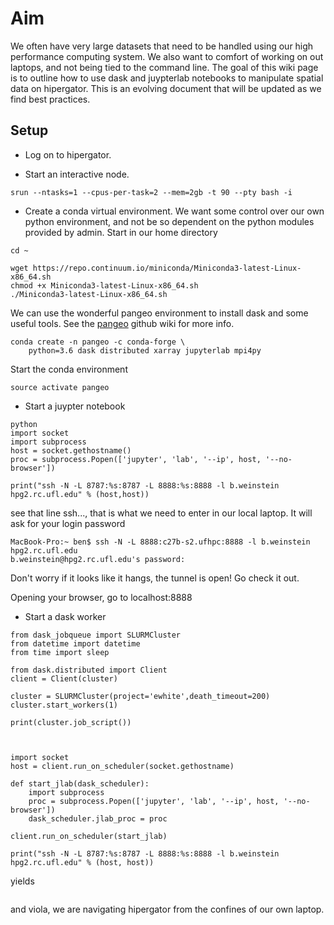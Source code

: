 
# Aim
We often have very large datasets that need to be handled using our high performance computing system. We also want to comfort of working on out laptops, and not being tied to the command line. The goal of this wiki page is to outline how to use dask and juypterlab notebooks to manipulate spatial data on hipergator. This is an evolving document that will be updated as we find best practices.
 
## Setup

* Log on to hipergator.

* Start an interactive node.

```
srun --ntasks=1 --cpus-per-task=2 --mem=2gb -t 90 --pty bash -i
```

* Create a conda virtual environment. We want some control over our own python environment, and not be so dependent on the python modules provided by admin. Start in our home directory

```
cd ~

wget https://repo.continuum.io/miniconda/Miniconda3-latest-Linux-x86_64.sh
chmod +x Miniconda3-latest-Linux-x86_64.sh
./Miniconda3-latest-Linux-x86_64.sh
```

We can use the wonderful pangeo environment to install dask and some useful tools. See the [pangeo](https://pangeo-data.github.io/) github wiki for more info. 

```
conda create -n pangeo -c conda-forge \
    python=3.6 dask distributed xarray jupyterlab mpi4py
```

Start the conda environment

```
source activate pangeo
```

* Start a juypter notebook

```
python
import socket
import subprocess
host = socket.gethostname()
proc = subprocess.Popen(['jupyter', 'lab', '--ip', host, '--no-browser'])

print("ssh -N -L 8787:%s:8787 -L 8888:%s:8888 -l b.weinstein hpg2.rc.ufl.edu" % (host,host))
```

see that line ssh..., that is what we need to enter in our local laptop. It will ask for your login password

```
MacBook-Pro:~ ben$ ssh -N -L 8888:c27b-s2.ufhpc:8888 -l b.weinstein hpg2.rc.ufl.edu
b.weinstein@hpg2.rc.ufl.edu's password: 
```

Don't worry if it looks like it hangs, the tunnel is open! Go check it out.

Opening your browser, go to localhost:8888

* Start a dask worker

```
from dask_jobqueue import SLURMCluster
from datetime import datetime
from time import sleep

from dask.distributed import Client
client = Client(cluster)

cluster = SLURMCluster(project='ewhite',death_timeout=200)
cluster.start_workers(1)

print(cluster.job_script())


    
import socket
host = client.run_on_scheduler(socket.gethostname)

def start_jlab(dask_scheduler):
    import subprocess
    proc = subprocess.Popen(['jupyter', 'lab', '--ip', host, '--no-browser'])
    dask_scheduler.jlab_proc = proc

client.run_on_scheduler(start_jlab)

print("ssh -N -L 8787:%s:8787 -L 8888:%s:8888 -l b.weinstein hpg2.rc.ufl.edu" % (host, host))
```

yields

```

```


and viola, we are navigating hipergator from the confines of our own laptop.